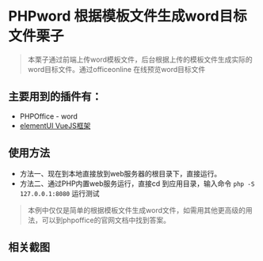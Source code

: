 # PHPword 根据模板文件生成word目标文件栗子
>本栗子通过前端上传word模板文件，后台根据上传的模板文件生成实际的word目标文件。通过officeonline 在线预览word目标文件

## 主要用到的插件有：

* PHPOffice - word
* [elementUI VueJS框架](https://element.eleme.io/#/zh-CN)
## 使用方法
* 方法一、现在到本地直接放到web服务器的根目录下，直接运行。
* 方法二、通过PHP内置web服务运行，直接cd 到应用目录，输入命令 `php -S 127.0.0.1:8080` 运行测试
> 本例中仅仅是简单的根据模板文件生成word文件，如需用其他更高级的用法，可以到phpoffice的官网文档中找到答案。

## 相关截图
